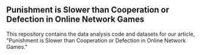 ## Punishment is Slower than Cooperation or Defection in Online Network Games

This repository contains the data analysis code and datasets for our article, "Punishment is Slower than Cooperation or Defection in Online Network Games."
